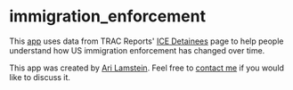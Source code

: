 # immigration_enforcement

This [app](https://immigration-enforcement.streamlit.app/) uses data from TRAC
Reports' [ICE
Detainees](https://tracreports.org/immigration/detentionstats/pop_agen_table.html)
page to help people understand how US immigration enforcement has changed over
time.

This app was created by [Ari Lamstein](https://arilamstein.com/). Feel free to
[contact me](https://arilamstein.com/contact/) if you would like to discuss it.